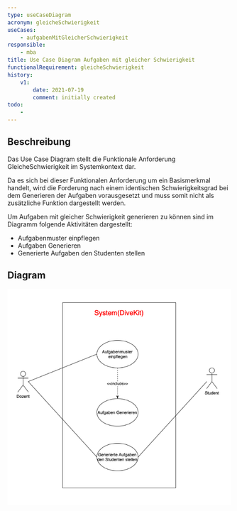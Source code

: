 ```yaml
---
type: useCaseDiagram
acronym: gleicheSchwierigkeit
useCases:
    - aufgabenMitGleicherSchwierigkeit
responsible: 
    - mba
title: Use Case Diagram Aufgaben mit gleicher Schwierigkeit 
functionalRequirement: gleicheSchwierigkeit
history:
    v1:
        date: 2021-07-19
        comment: initially created
todo: 
    - 
---
```


## Beschreibung

Das Use Case Diagram stellt die Funktionale Anforderung GleicheSchwierigkeit im Systemkontext dar.

Da es sich bei dieser Funktionalen Anforderung um ein Basismerkmal handelt, wird die Forderung nach einem identischen Schwierigkeitsgrad bei dem Generieren der Aufgaben vorausgesetzt und muss somit nicht als zusätzliche Funktion dargestellt werden.

Um Aufgaben mit gleicher Schwierigkeit generieren zu können sind im Diagramm folgende Aktivitäten dargestellt:
* Aufgabenmuster einpflegen
* Aufgaben Generieren
* Generierte Aufgaben den Studenten stellen

## Diagram

![useCaseDiagrammGleicheSchwierigkeit](./diagrams/useCaseGleicheSchwierigkeit.png)



